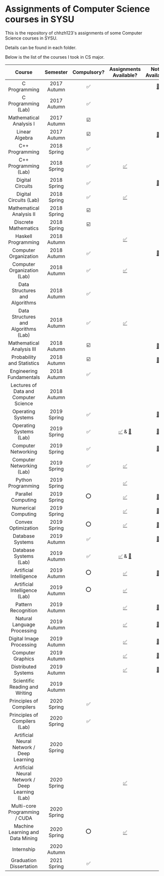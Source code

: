 # Assignments of Computer Science courses in SYSU

This is the repository of chhzh123's assignments of some Computer Science courses in SYSU.

Details can be found in each folder.

Below is the list of the courses I took in CS major.

| Course                              | Semester    | Compulsory?            | Assignments Available? | Notes Available? |
| :---:                               | :---:       | :---:                  | :---:                  | :---:            |
| C Programming                       | 2017 Autumn | :white_check_mark:     |                        | [:green_book:](https://github.com/chhzh123/CS-Notes/tree/master/C-Programming) |
| C Programming (Lab)                 | 2017 Autumn | :white_check_mark:     |                        | |
| Mathematical Analysis I             | 2017 Autumn | :ballot_box_with_check:|                        | |
| Linear Algebra                      | 2017 Autumn | :ballot_box_with_check:|                        | [:blue_book:](https://github.com/chhzh123/Notes-of-Math/tree/master/Linear_algebra) |
| C++ Programming                     | 2018 Spring | :white_check_mark:     |                        | |
| C++ Programming (Lab)               | 2018 Spring | :white_check_mark:     | [:white_check_mark:](https://github.com/chhzh123/Assignments/tree/master/ComputerProgramming)     | |
| Digital Circuits                    | 2018 Spring | :white_check_mark:     |                        | [:green_book:](https://github.com/chhzh123/CS-Notes/tree/master/Digital_Circuits) |
| Digital Circuits (Lab)              | 2018 Spring | :white_check_mark:     | [:white_check_mark:](https://github.com/chhzh123/Assignments/tree/master/DigitalCircuits)     | |
| Mathematical Analysis II            | 2018 Spring | :ballot_box_with_check:|                        | |
| Discrete Mathematics                | 2018 Spring | :ballot_box_with_check:|                        | |
| Haskell Programming                 | 2018 Autumn |                        | [:white_check_mark:](https://github.com/chhzh123/Assignments/tree/master/Haskell)     | |
| Computer Organization               | 2018 Autumn | :white_check_mark:     |                        | [:green_book:](https://github.com/chhzh123/CS-Notes/tree/master/ComputerOrganization) |
| Computer Organization (Lab)         | 2018 Autumn | :white_check_mark:     | [:white_check_mark:](https://github.com/chhzh123/Assignments/tree/master/ComputerOrganization)     | |
| Data Structures and Algorithms      | 2018 Autumn | :white_check_mark:     |                        | |
| Data Structures and Algorithms (Lab)| 2018 Autumn | :white_check_mark:     | [:white_check_mark:](https://github.com/chhzh123/Assignments/tree/master/DataStructure)     | |
| Mathematical Analysis III           | 2018 Autumn | :ballot_box_with_check:|                        | [:blue_book:](https://github.com/chhzh123/Notes-of-Math/tree/master/Mathematical_analysis) |
| Probability and Statistics          | 2018 Autumn | :ballot_box_with_check:|                        | [:blue_book:](https://github.com/chhzh123/Notes-of-Math/tree/master/Probability_and_statistics) |
| Engineering Fundamentals            | 2018 Autumn | :white_check_mark:     |                        | |
| Lectures of Data and Computer Science|2018 Autumn |                        |                        | |
| Operating Systems                   | 2019 Spring | :white_check_mark:     |                        | [:green_book:](https://github.com/chhzh123/CS-Notes/tree/master/OperatingSystems) |
| Operating Systems (Lab)             | 2019 Spring | :white_check_mark:     | [:white_check_mark:](https://github.com/chhzh123/Assignments/tree/master/OperatingSystems) & [:file_folder:](https://github.com/chhzh123/AdvancedOS)    | [:page_facing_up:](https://chhzh123.github.io/summary/os-dev/) |
| Computer Networking                 | 2019 Spring | :white_check_mark:     |                        | [:green_book:](https://github.com/chhzh123/CS-Notes/tree/master/ComputerNetworking) |
| Computer Networking (Lab)           | 2019 Spring | :white_check_mark:     | [:white_check_mark:](https://github.com/chhzh123/Assignments/tree/master/ComputerNetworking)     | |
| Python Programming                  | 2019 Spring |                        | [:white_check_mark:](https://github.com/chhzh123/Assignments/tree/master/AdvancedComputerProgramming)     | |
| Parallel Computing                  | 2019 Spring | :o:                    | [:white_check_mark:](https://github.com/chhzh123/Assignments/tree/master/ParallelComputing)     | [:page_facing_up:](https://chhzh123.github.io/summary/parallel-computing/) |
| Numerical Computing                 | 2019 Spring |                        | [:white_check_mark:](https://github.com/chhzh123/Assignments/tree/master/NumericalComputing)     | [:blue_book:](https://github.com/chhzh123/Notes-of-Math/tree/master/Numerical_Computing) |
| Convex Optimization                 | 2019 Spring | :o:                    | [:white_check_mark:](https://github.com/chhzh123/Assignments/tree/master/ConvexOptimization)     | [:blue_book:](https://github.com/chhzh123/Notes-of-Math/tree/master/Convex_Optimization) |
| Database Systems                    | 2019 Autumn | :white_check_mark:     |                        | [:green_book:](https://github.com/chhzh123/CS-Notes/tree/master/DatabaseSystems) |
| Database Systems (Lab)              | 2019 Autumn | :white_check_mark:     | [:white_check_mark:](https://github.com/chhzh123/Assignments/tree/master/DatabaseSystems) & [:file_folder:](https://github.com/chhzh123/AIDO) | |
| Artificial Intelligence             | 2019 Autumn | :o:                    | [:white_check_mark:](https://github.com/chhzh123/Assignments/tree/master/ArtificalIntelligence) | [:green_book:](https://github.com/chhzh123/CS-Notes/tree/master/ArtificalIntelligence) |
| Artificial Intelligence (Lab)       | 2019 Autumn | :o:                    | [:white_check_mark:](https://github.com/chhzh123/Assignments/tree/master/ArtificalIntelligence) | |
| Pattern Recognition                 | 2019 Autumn |                        | [:white_check_mark:](https://github.com/chhzh123/Assignments/tree/master/PatternRecognition) | [:green_book:](https://github.com/chhzh123/CS-Notes/tree/master/PatternRecognition) |
| Natural Language Processing         | 2019 Autumn |                        | [:white_check_mark:](https://github.com/chhzh123/Assignments/tree/master/NaturalLanguageProcessing) | [:green_book:](https://github.com/chhzh123/CS-Notes/tree/master/NaturalLanguageProcessing) |
| Digital Image Processing            | 2019 Autumn |                        | [:white_check_mark:](https://github.com/chhzh123/Assignments/tree/master/DigitalImageProcessing) | [:green_book:](https://github.com/chhzh123/CS-Notes/tree/master/DigitalImageProcessing) |
| Computer Graphics                   | 2019 Autumn |                        | [:white_check_mark:](https://github.com/chhzh123/Assignments/tree/master/ComputerGraphics) | [:green_book:](https://github.com/chhzh123/CS-Notes/tree/master/ComputerGraphics) |
| Distributed Systems                 | 2019 Autumn |                        | [:white_check_mark:](https://github.com/chhzh123/Assignments/tree/master/DistributedSystems) | [:page_facing_up:](https://chhzh123.github.io/summary/distributed-systems/) |
| Scientific Reading and Writing      | 2019 Autumn |                        |                        | |
| Principles of Compilers             | 2020 Spring | :white_check_mark:     |                        | |
| Principles of Compilers (Lab)       | 2020 Spring | :white_check_mark:     |                        | |
| Artificial Neural Network / Deep Learning | 2020 Spring |                  |                        | |
| Artificial Neural Network / Deep Learning (Lab) | 2020 Spring |            | [:white_check_mark:](https://github.com/chhzh123/Assignments/tree/master/DeepLearning) | |
| Multi-core Programming / CUDA       | 2020 Spring |                        |                        | |
| Machine Learning and Data Mining    | 2020 Spring | :o:                    | [:white_check_mark:](https://github.com/chhzh123/Assignments/tree/master/MachineLearning&DataMining) | |
| Internship                          | 2020 Autumn |                        |                        | |
| Graduation Dissertation             | 2021 Spring | :white_check_mark:     |                        | |